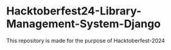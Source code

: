 # Hacktoberfest24-Library-Management-System-Django
This repository is made for the purpose of Hacktoberfest-2024
